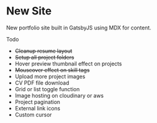 # New Site

New portfolio site built in GatsbyJS using MDX for content.

Todo
- ~~Cleanup resume layout~~
- ~~Setup all project folders~~
- Hover preview thumbnail effect on projects
- ~~Mouseover effect on skill tags~~
- Upload more project images
- CV PDF file download
- Grid or list toggle function
- Image hosting on cloudinary or aws
- Project pagination 
- External link icons
- Custom cursor